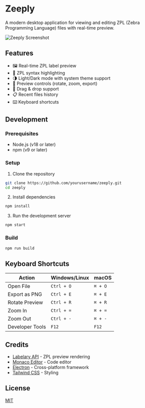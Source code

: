 # Zeeply

A modern desktop application for viewing and editing ZPL (Zebra Programming Language) files with real-time preview.

![Zeeply Screenshot](screenshot.png)

## Features

- 🖼️ Real-time ZPL label preview
- 📝 ZPL syntax highlighting
- 🌗 Light/Dark mode with system theme support
- 🔄 Preview controls (rotate, zoom, export)
- 📂 Drag & drop support
- 📋 Recent files history
- ⌨️ Keyboard shortcuts

## Development

### Prerequisites

- Node.js (v18 or later)
- npm (v9 or later)

### Setup

1. Clone the repository

``` bash
git clone https://github.com/yourusername/zeeply.git
cd zeeply
```

2. Install dependencies

``` bash
npm install
```

3. Run the development server

``` bash
npm start
```

### Build

``` bash
npm run build
```

## Keyboard Shortcuts

| Action | Windows/Linux | macOS |
|--------|--------------|-------|
| Open File | `Ctrl + O` | `⌘ + O` |
| Export as PNG | `Ctrl + E` | `⌘ + E` |
| Rotate Preview | `Ctrl + R` | `⌘ + R` |
| Zoom In | `Ctrl + =` | `⌘ + =` |
| Zoom Out | `Ctrl + -` | `⌘ + -` |
| Developer Tools | `F12` | `F12` |

## Credits

- [Labelary API](http://labelary.com/service.html) - ZPL preview rendering
- [Monaco Editor](https://microsoft.github.io/monaco-editor/) - Code editor
- [Electron](https://www.electronjs.org/) - Cross-platform framework
- [Tailwind CSS](https://tailwindcss.com/) - Styling

## License

[MIT](LICENSE)
